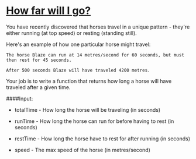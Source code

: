 # [How far will I go?](https://www.codewars.com/kata/how-far-will-i-go "https://www.codewars.com/kata/56d46b8fda159582e100001b")

You have recently discovered that horses travel in a unique pattern - they're either running (at top speed) or resting (standing still).

Here's an example of how one particular horse might travel:

```
The horse Blaze can run at 14 metres/second for 60 seconds, but must then rest for 45 seconds.

After 500 seconds Blaze will have traveled 4200 metres.
```

Your job is to write a function that returns how long a horse will have traveled after a given time.

####Input: 

* totalTime - How long the horse will be traveling (in seconds)

* runTime - How long the horse can run for before having to rest (in seconds)

* restTime - How long the horse have to rest for after running (in seconds)

* speed - The max speed of the horse (in metres/second)
